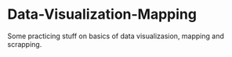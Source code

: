 # Data-Visualization-Mapping
Some practicing stuff on basics of data visualizasion, mapping and scrapping. 
